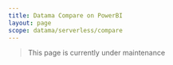 ```yaml
---
title: Datama Compare on PowerBI
layout: page
scope: datama/serverless/compare
---
```


> This page is currently under maintenance